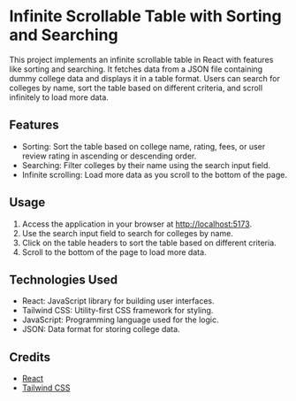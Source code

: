 # Infinite Scrollable Table with Sorting and Searching

This project implements an infinite scrollable table in React with features like sorting and searching. It fetches data from a JSON file containing dummy college data and displays it in a table format. Users can search for colleges by name, sort the table based on different criteria, and scroll infinitely to load more data.

## Features

- Sorting: Sort the table based on college name, rating, fees, or user review rating in ascending or descending order.
- Searching: Filter colleges by their name using the search input field.
- Infinite scrolling: Load more data as you scroll to the bottom of the page.


## Usage

1. Access the application in your browser at [http://localhost:5173](http://localhost:5173).
2. Use the search input field to search for colleges by name.
3. Click on the table headers to sort the table based on different criteria.
4. Scroll to the bottom of the page to load more data.

## Technologies Used

- React: JavaScript library for building user interfaces.
- Tailwind CSS: Utility-first CSS framework for styling.
- JavaScript: Programming language used for the logic.
- JSON: Data format for storing college data.

## Credits

- [React](https://reactjs.org/)
- [Tailwind CSS](https://tailwindcss.com/)

